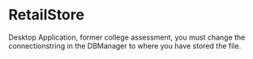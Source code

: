 # RetailStore
Desktop Application, former college assessment, you must change the connectionstring in the DBManager to where you have stored the file.
